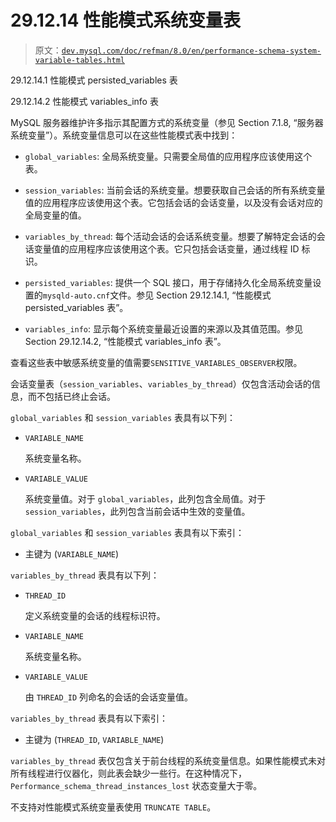 # 29.12.14 性能模式系统变量表

> 原文：[`dev.mysql.com/doc/refman/8.0/en/performance-schema-system-variable-tables.html`](https://dev.mysql.com/doc/refman/8.0/en/performance-schema-system-variable-tables.html)

29.12.14.1 性能模式 persisted_variables 表

29.12.14.2 性能模式 variables_info 表

MySQL 服务器维护许多指示其配置方式的系统变量（参见 Section 7.1.8, “服务器系统变量”）。系统变量信息可以在这些性能模式表中找到：

+   `global_variables`: 全局系统变量。只需要全局值的应用程序应该使用这个表。

+   `session_variables`: 当前会话的系统变量。想要获取自己会话的所有系统变量值的应用程序应该使用这个表。它包括会话的会话变量，以及没有会话对应的全局变量的值。

+   `variables_by_thread`: 每个活动会话的会话系统变量。想要了解特定会话的会话变量值的应用程序应该使用这个表。它只包括会话变量，通过线程 ID 标识。

+   `persisted_variables`: 提供一个 SQL 接口，用于存储持久化全局系统变量设置的`mysqld-auto.cnf`文件。参见 Section 29.12.14.1, “性能模式 persisted_variables 表”。

+   `variables_info`: 显示每个系统变量最近设置的来源以及其值范围。参见 Section 29.12.14.2, “性能模式 variables_info 表”。

查看这些表中敏感系统变量的值需要`SENSITIVE_VARIABLES_OBSERVER`权限。

会话变量表（`session_variables`、`variables_by_thread`）仅包含活动会话的信息，而不包括已终止会话。

`global_variables` 和 `session_variables` 表具有以下列：

+   `VARIABLE_NAME`

    系统变量名称。

+   `VARIABLE_VALUE`

    系统变量值。对于 `global_variables`，此列包含全局值。对于 `session_variables`，此列包含当前会话中生效的变量值。

`global_variables` 和 `session_variables` 表具有以下索引：

+   主键为 (`VARIABLE_NAME`)

`variables_by_thread` 表具有以下列：

+   `THREAD_ID`

    定义系统变量的会话的线程标识符。

+   `VARIABLE_NAME`

    系统变量名称。

+   `VARIABLE_VALUE`

    由 `THREAD_ID` 列命名的会话的会话变量值。

`variables_by_thread` 表具有以下索引：

+   主键为 (`THREAD_ID`, `VARIABLE_NAME`)

`variables_by_thread` 表仅包含关于前台线程的系统变量信息。如果性能模式未对所有线程进行仪器化，则此表会缺少一些行。在这种情况下，`Performance_schema_thread_instances_lost` 状态变量大于零。

不支持对性能模式系统变量表使用 `TRUNCATE TABLE`。
